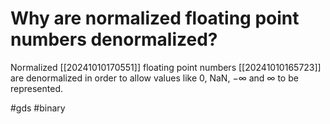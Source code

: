 # Why are normalized floating point numbers denormalized? 
Normalized [[20241010170551]] floating point numbers [[20241010165723]] are denormalized in order to allow values like 0, NaN, $-\infty$ and $\infty$ to be represented.

#gds #binary